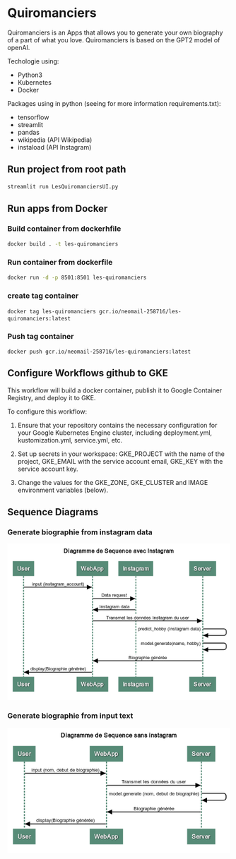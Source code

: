 # Quiromanciers 


Quiromanciers is an Apps that allows you to generate your own biography of a part of what you love.
Quiromanciers is based on the GPT2 model of openAI.

Techologie using: 
- Python3
- Kubernetes
- Docker 

Packages using in python (seeing for more information requirements.txt):
- tensorflow
- streamlit 
- pandas
- wikipedia (API Wikipedia)
- instaload (API Instagram)

## Run project from root path
```bash
streamlit run LesQuiromanciersUI.py
```

## Run apps from Docker

### Build container from dockerhfile
```bash
docker build . -t les-quiromanciers
```


### Run container from dockerfile
```bash
docker run -d -p 8501:8501 les-quiromanciers
```

### create tag container
```
docker tag les-quiromanciers gcr.io/neomail-258716/les-quiromanciers:latest
```

### Push tag container
```
docker push gcr.io/neomail-258716/les-quiromanciers:latest
```


## Configure Workflows github to GKE

This workflow will build a docker container, publish it to Google Container Registry, and deploy it to GKE.

To configure this workflow:

1. Ensure that your repository contains the necessary configuration for your Google Kubernetes Engine cluster, including deployment.yml, kustomization.yml, service.yml, etc.

2. Set up secrets in your workspace: GKE_PROJECT with the name of the project, GKE_EMAIL with the service account email, GKE_KEY with the service account key.

3. Change the values for the GKE_ZONE, GKE_CLUSTER and IMAGE environment variables (below).

## Sequence Diagrams
### Generate biographie from instagram data
![alt text](https://github.com/Harisonm/Quiromanciers/blob/md_modif/docs/Diagramme%20de%20Sequence%20avec%20Instagram%20(1).png "Generate biographie from instagram data")


### Generate biographie from input text
![alt text](https://github.com/Harisonm/Quiromanciers/blob/md_modif/docs/Diagramme%20de%20Sequence%20sans%20instagram%20(1).png "Generate biographie from input text")

